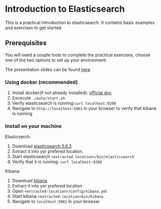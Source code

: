 # Introduction to Elasticsearch

This is a practical introduction to elasticsearch. It contains basic examples and exercises to get started.

## Prerequisites

You will need a couple tools to complete the practical exercises,
choose one of the two options to set up your environment.

The presentation slides can be found [here](https://pages.git.realestate.com.au/richard-alvarez/elasticsearch-intro/)

### Using docker (recommended)

  1. Install docker(if not already installed): [official doc](https://store.docker.com/editions/community/docker-ce-desktop-mac)
  2. Excecute `./auto/start.sh`
  3. Verify elasticsearch is running:`curl localhost:9200`
  4. Navigate to `http://localhost:5061` in your browser to verify that kibana is running

### Install on your machine

  Elasticserch:
  1. Download [elasticsearch 5.6.3](https://www.elastic.co/downloads/elasticsearch)
  2. Extract it into yor prefered location.
  3. Start elasticsearch `<extracted-location>/bin/elasticsearch`
  4. Verify that it is running: `curl localhost:9200`

  Kibana:
  1. Download [kibana](https://www.elastic.co/downloads/kibana)
  2. Extract it into yor prefered location
  3. Open `<extracted-location>/config/kibana.yml`
  5. Start kibana `<extracted-location>bin/kibana`
  6. Navigate to `localhost:5061` in your browser
